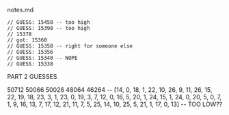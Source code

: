 notes.md

    // GUESS: 15458 -- too high
    // GUESS: 15398 -- too high
    // 15378
    // got: 15360
    // GUESS: 15358 -- right for someone else
    // GUESS: 15356
    // GUESS: 15340 -- NOPE
    // GUESS: 15338

PART 2 GUESSES

50712
50066
50026
48064
46264 -- [14, 0, 18, 1, 22, 10, 26, 9, 11, 26, 15, 22, 19, 18, 23, 3, 1, 23, 0, 19, 3, 7, 12, 0, 16, 5, 20, 1, 24, 15, 1, 24, 0, 20, 5, 0, 7, 1, 9, 16, 13, 7, 17, 12, 21, 11, 7, 5, 25, 14, 10, 25, 5, 21, 1, 17, 0, 13] -- TOO LOW??
